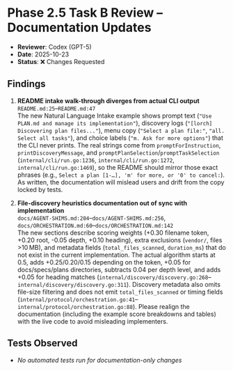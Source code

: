 # Phase 2.5 Task B Review – Documentation Updates

- **Reviewer**: Codex (GPT-5)
- **Date**: 2025-10-23
- **Status**: ❌ Changes Requested

## Findings
1. **README intake walk-through diverges from actual CLI output**  
   `README.md:25`–`README.md:47`  
   The new Natural Language Intake example shows prompt text (`"Use PLAN.md and manage its implementation"`), discovery logs (`"[lorch] Discovering plan files..."`), menu copy (`"Select a plan file:"`, `"all. Select all tasks"`), and choice labels (`"m. Ask for more options"`) that the CLI never prints. The real strings come from `promptForInstruction`, `printDiscoveryMessage`, and `promptPlanSelection`/`promptTaskSelection` (`internal/cli/run.go:1236`, `internal/cli/run.go:1272`, `internal/cli/run.go:1469`), so the README should mirror those exact phrases (e.g., `Select a plan [1-…], 'm' for more, or '0' to cancel:`). As written, the documentation will mislead users and drift from the copy locked by tests.

2. **File-discovery heuristics documentation out of sync with implementation**  
   `docs/AGENT-SHIMS.md:204`–`docs/AGENT-SHIMS.md:256`, `docs/ORCHESTRATION.md:60`–`docs/ORCHESTRATION.md:142`  
   The new sections describe scoring weights (+0.30 filename token, +0.20 root, -0.05 depth, +0.10 heading), extra exclusions (`vendor/`, files >10 MB), and metadata fields (`total_files_scanned`, `duration_ms`) that do not exist in the current implementation. The actual algorithm starts at 0.5, adds +0.25/0.20/0.15 depending on the token, +0.05 for docs/specs/plans directories, subtracts 0.04 per depth level, and adds +0.05 for heading matches (`internal/discovery/discovery.go:268`–`internal/discovery/discovery.go:311`). Discovery metadata also omits file-size filtering and does not emit `total_files_scanned` or timing fields (`internal/protocol/orchestration.go:41`–`internal/protocol/orchestration.go:88`). Please realign the documentation (including the example score breakdowns and tables) with the live code to avoid misleading implementers.

## Tests Observed
- _No automated tests run for documentation-only changes_

